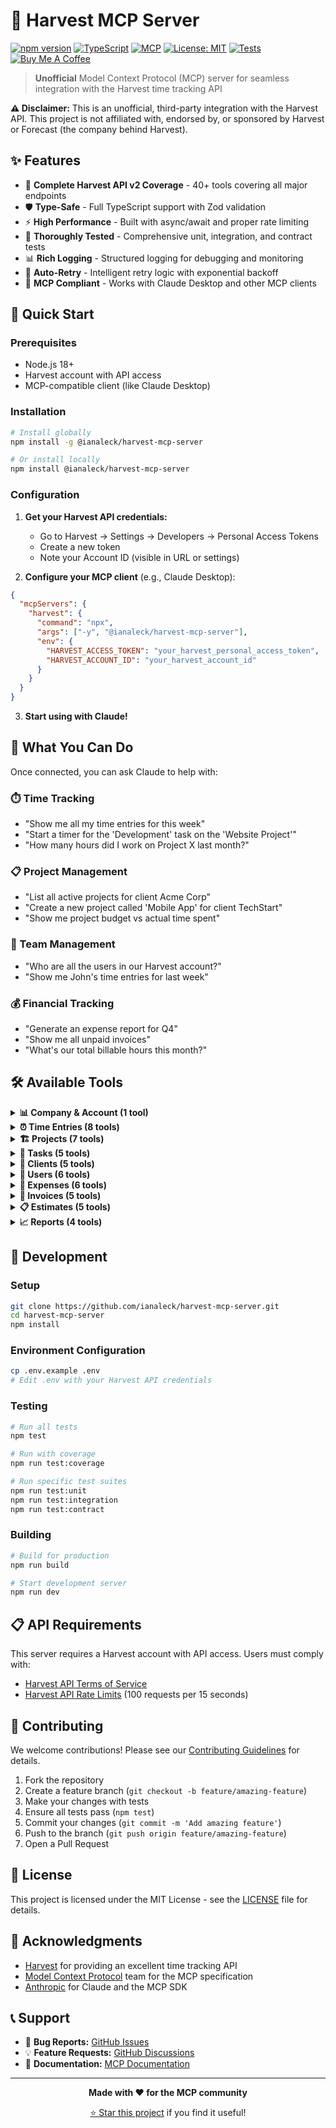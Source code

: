 # 🌾 Harvest MCP Server

[![npm version](https://badge.fury.io/js/@ianaleck%2Fharvest-mcp-server.svg)](https://www.npmjs.com/package/@ianaleck/harvest-mcp-server)
[![TypeScript](https://img.shields.io/badge/TypeScript-007ACC?logo=typescript&logoColor=white)](https://www.typescriptlang.org/)
[![MCP](https://img.shields.io/badge/MCP-Compatible-blue)](https://modelcontextprotocol.io/)
[![License: MIT](https://img.shields.io/badge/License-MIT-yellow.svg)](https://opensource.org/licenses/MIT)
[![Tests](https://img.shields.io/badge/Tests-Passing-green)](https://github.com/ianaleck/harvest-mcp-server)
[![Buy Me A Coffee](https://img.shields.io/badge/Buy%20Me%20A%20Coffee-FFDD00?logo=buy-me-a-coffee&logoColor=black)](https://buymeacoffee.com/ianaleck)

> **Unofficial** Model Context Protocol (MCP) server for seamless integration with the Harvest time tracking API

**⚠️ Disclaimer:** This is an unofficial, third-party integration with the Harvest API. This project is not affiliated with, endorsed by, or sponsored by Harvest or Forecast (the company behind Harvest).

## ✨ Features

- 🔗 **Complete Harvest API v2 Coverage** - 40+ tools covering all major endpoints
- 🛡️ **Type-Safe** - Full TypeScript support with Zod validation
- ⚡ **High Performance** - Built with async/await and proper rate limiting
- 🧪 **Thoroughly Tested** - Comprehensive unit, integration, and contract tests
- 📊 **Rich Logging** - Structured logging for debugging and monitoring
- 🔄 **Auto-Retry** - Intelligent retry logic with exponential backoff
- 📖 **MCP Compliant** - Works with Claude Desktop and other MCP clients

## 🚀 Quick Start

### Prerequisites

- Node.js 18+ 
- Harvest account with API access
- MCP-compatible client (like Claude Desktop)

### Installation

```bash
# Install globally
npm install -g @ianaleck/harvest-mcp-server

# Or install locally
npm install @ianaleck/harvest-mcp-server
```

### Configuration

1. **Get your Harvest API credentials:**
   - Go to Harvest → Settings → Developers → Personal Access Tokens
   - Create a new token
   - Note your Account ID (visible in URL or settings)

2. **Configure your MCP client** (e.g., Claude Desktop):

```json
{
  "mcpServers": {
    "harvest": {
      "command": "npx",
      "args": ["-y", "@ianaleck/harvest-mcp-server"],
      "env": {
        "HARVEST_ACCESS_TOKEN": "your_harvest_personal_access_token",
        "HARVEST_ACCOUNT_ID": "your_harvest_account_id"
      }
    }
  }
}
```

3. **Start using with Claude!**

## 🎯 What You Can Do

Once connected, you can ask Claude to help with:

### ⏱️ Time Tracking
- "Show me all my time entries for this week"
- "Start a timer for the 'Development' task on the 'Website Project'"
- "How many hours did I work on Project X last month?"

### 📋 Project Management  
- "List all active projects for client Acme Corp"
- "Create a new project called 'Mobile App' for client TechStart"
- "Show me project budget vs actual time spent"

### 👥 Team Management
- "Who are all the users in our Harvest account?"
- "Show me John's time entries for last week"

### 💰 Financial Tracking
- "Generate an expense report for Q4"
- "Show me all unpaid invoices"
- "What's our total billable hours this month?"

## 🛠️ Available Tools

<details>
<summary><strong>📊 Company & Account (1 tool)</strong></summary>

- `get_company` - Get company information and settings
</details>

<details>
<summary><strong>⏰ Time Entries (8 tools)</strong></summary>

- `list_time_entries` - List time entries with filtering
- `get_time_entry` - Get specific time entry details  
- `create_time_entry` - Create new time entry
- `update_time_entry` - Update existing time entry
- `delete_time_entry` - Delete time entry
- `start_timer` - Start a timer for a task
- `stop_timer` - Stop running timer
- `restart_timer` - Restart a previous time entry
</details>

<details>
<summary><strong>🏗️ Projects (7 tools)</strong></summary>

- `list_projects` - List all projects with filtering
- `get_project` - Get specific project details
- `create_project` - Create new project
- `update_project` - Update project details
- `delete_project` - Delete project
- `list_project_task_assignments` - List task assignments for project
- `create_project_task_assignment` - Assign task to project
- `update_project_task_assignment` - Update task assignment
- `delete_project_task_assignment` - Remove task assignment
</details>

<details>
<summary><strong>📝 Tasks (5 tools)</strong></summary>

- `list_tasks` - List all tasks
- `get_task` - Get specific task details
- `create_task` - Create new task
- `update_task` - Update task details  
- `delete_task` - Delete task
</details>

<details>
<summary><strong>🏢 Clients (5 tools)</strong></summary>

- `list_clients` - List all clients
- `get_client` - Get specific client details
- `create_client` - Create new client
- `update_client` - Update client details
- `delete_client` - Delete client
</details>

<details>
<summary><strong>👤 Users (6 tools)</strong></summary>

- `list_users` - List all users in account
- `get_user` - Get specific user details
- `get_current_user` - Get current authenticated user
- `create_user` - Create new user
- `update_user` - Update user details
- `delete_user` - Delete user
</details>

<details>
<summary><strong>💸 Expenses (6 tools)</strong></summary>

- `list_expenses` - List expenses with filtering
- `get_expense` - Get specific expense details
- `create_expense` - Create new expense
- `update_expense` - Update expense details
- `delete_expense` - Delete expense
- `list_expense_categories` - List all expense categories
</details>

<details>
<summary><strong>🧾 Invoices (5 tools)</strong></summary>

- `list_invoices` - List invoices with filtering
- `get_invoice` - Get specific invoice details
- `create_invoice` - Create new invoice
- `update_invoice` - Update invoice details
- `delete_invoice` - Delete invoice
</details>

<details>
<summary><strong>📋 Estimates (5 tools)</strong></summary>

- `list_estimates` - List estimates with filtering
- `get_estimate` - Get specific estimate details
- `create_estimate` - Create new estimate
- `update_estimate` - Update estimate details
- `delete_estimate` - Delete estimate
</details>

<details>
<summary><strong>📈 Reports (4 tools)</strong></summary>

- `get_time_report` - Generate time reports with filtering
- `get_expense_report` - Generate expense reports
- `get_project_budget_report` - Get project budget analysis
- `get_uninvoiced_report` - Get uninvoiced time and expenses
</details>

## 🧪 Development

### Setup

```bash
git clone https://github.com/ianaleck/harvest-mcp-server.git
cd harvest-mcp-server
npm install
```

### Environment Configuration

```bash
cp .env.example .env
# Edit .env with your Harvest API credentials
```

### Testing

```bash
# Run all tests
npm test

# Run with coverage
npm run test:coverage

# Run specific test suites
npm run test:unit
npm run test:integration
npm run test:contract
```

### Building

```bash
# Build for production
npm run build

# Start development server
npm run dev
```

## 📋 API Requirements

This server requires a Harvest account with API access. Users must comply with:

- [Harvest API Terms of Service](https://help.getharvest.com/api-v2/introduction/overview/general/)
- [Harvest API Rate Limits](https://help.getharvest.com/api-v2/introduction/overview/general/#rate-limiting) (100 requests per 15 seconds)

## 🤝 Contributing

We welcome contributions! Please see our [Contributing Guidelines](CONTRIBUTING.md) for details.

1. Fork the repository
2. Create a feature branch (`git checkout -b feature/amazing-feature`)
3. Make your changes with tests
4. Ensure all tests pass (`npm test`)
5. Commit your changes (`git commit -m 'Add amazing feature'`)
6. Push to the branch (`git push origin feature/amazing-feature`)
7. Open a Pull Request

## 📄 License

This project is licensed under the MIT License - see the [LICENSE](LICENSE) file for details.

## 🙏 Acknowledgments

- [Harvest](https://www.getharvest.com/) for providing an excellent time tracking API
- [Model Context Protocol](https://modelcontextprotocol.io/) team for the MCP specification
- [Anthropic](https://www.anthropic.com/) for Claude and the MCP SDK

## 📞 Support

- 🐛 **Bug Reports:** [GitHub Issues](https://github.com/ianaleck/harvest-mcp-server/issues)
- 💡 **Feature Requests:** [GitHub Discussions](https://github.com/ianaleck/harvest-mcp-server/discussions)
- 📖 **Documentation:** [MCP Documentation](https://modelcontextprotocol.io/docs)

---

<div align="center">

**Made with ❤️ for the MCP community**

[⭐ Star this project](https://github.com/ianaleck/harvest-mcp-server) if you find it useful!

</div>